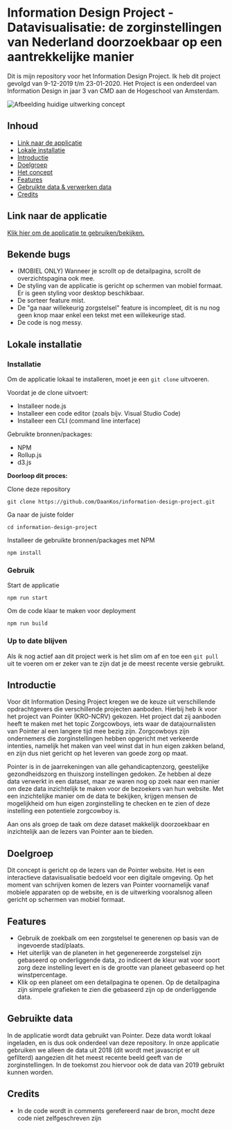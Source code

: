 # Information Design Project - Datavisualisatie: de zorginstellingen van Nederland doorzoekbaar op een aantrekkelijke manier

Dit is mijn repository voor het Information Design Project. Ik heb dit project gevolgd van 9-12-2019 t/m 23-01-2020. Het Project is een onderdeel van Information Design in jaar 3 van CMD aan de Hogeschool van Amsterdam.

![Afbeelding huidige uitwerking concept](https://i.imgur.com/5Jc4iti.png)

## Inhoud
* [Link naar de applicatie](#link-naar-de-applicatie)
* [Lokale installatie](#lokale-installatie)
* [Introductie](#introductie)
* [Doelgroep](#doelgroep)
* [Het concept](#het-concept)
* [Features](#features)
* [Gebruikte data & verwerken data](#gebruikte-data)
* [Credits](#credits)

## Link naar de applicatie
[Klik hier om de applicatie te gebruiken/bekijken.](https://jolly-liskov-eadef5.netlify.com/)

## Bekende bugs
* (MOBIEL ONLY) Wanneer je scrollt op de detailpagina, scrollt de overzichtspagina ook mee.
* De styling van de applicatie is gericht op schermen van mobiel formaat. Er is geen styling voor desktop beschikbaar.
* De sorteer feature mist.
* De "ga naar willekeurig zorgstelsel" feature is incompleet, dit is nu nog geen knop maar enkel een tekst met een willekeurige stad.
* De code is nog messy.

## Lokale installatie
### Installatie
Om de applicatie lokaal te installeren, moet je een ```git clone``` uitvoeren.

Voordat je de clone uitvoert:
* Installeer node.js
* Installeer een code editor (zoals bijv. Visual Studio Code)
* Installeer een CLI (command line interface)

Gebruikte bronnen/packages:
* NPM
* Rollup.js
* d3.js

**Doorloop dit proces:**

Clone deze repository
```
git clone https://github.com/DaanKos/information-design-project.git
```

Ga naar de juiste folder
```
cd information-design-project
```

Installeer de gebruikte bronnen/packages met NPM
```
npm install
```

### Gebruik
Start de applicatie
```
npm run start
```

Om de code klaar te maken voor deployment
```
npm run build
```

### Up to date blijven
Als ik nog actief aan dit project werk is het slim om af en toe een ```git pull``` uit te voeren om er zeker van te zijn dat je de meest recente versie gebruikt.

## Introductie
Voor dit Information Desing Project kregen we de keuze uit verschillende opdrachtgevers die verschillende projecten aanboden. Hierbij heb ik voor het project van Pointer (KRO-NCRV) gekozen. Het project dat zij aanboden heeft te maken met het topic Zorgcowboys, iets waar de datajournalisten van Pointer al een langere tijd mee bezig zijn. Zorgcowboys zijn ondernemers die zorginstellingen hebben opgericht met verkeerde intenties, namelijk het maken van veel winst dat in hun eigen zakken beland, en zijn dus niet gericht op het leveren van goede zorg op maat.

Pointer is in de jaarrekeningen van alle gehandicaptenzorg, geestelijke gezondheidszorg en thuiszorg instellingen gedoken. Ze hebben al deze data verwerkt in een dataset, maar ze waren nog op zoek naar een manier om deze data inzichtelijk te maken voor de bezoekers van hun website. Met een inzichtelijke manier om de data te bekijken, krijgen mensen de mogelijkheid om hun eigen zorginstelling te checken en te zien of deze instelling een potentiele zorgcowboy is.

Aan ons als groep de taak om deze dataset makkelijk doorzoekbaar en inzichtelijk aan de lezers van Pointer aan te bieden.

## Doelgroep
Dit concept is gericht op de lezers van de Pointer website. Het is een interactieve datavisualisatie bedoeld voor een digitale omgeving. Op het moment van schrijven komen de lezers van Pointer voornamelijk vanaf mobiele apparaten op de website, en is de uitwerking vooralsnog alleen gericht op schermen van mobiel formaat.

## Features
* Gebruik de zoekbalk om een zorgstelsel te generenen op basis van de ingevoerde stad/plaats.
* Het uiterlijk van de planeten in het gegenereerde zorgstelsel zijn gebaseerd op onderliggende data, zo indiceert de kleur wat voor soort zorg deze instelling levert en is de grootte van planeet gebaseerd op het winstpercentage.
* Klik op een planeet om een detailpagina te openen. Op de detailpagina zijn simpele grafieken te zien die gebaseerd zijn op de onderliggende data.

## Gebruikte data
In de applicatie wordt data gebruikt van Pointer. Deze data wordt lokaal ingeladen, en is dus ook onderdeel van deze repository. In onze applicatie gebruiken we alleen de data uit 2018 (dit wordt met javascript er uit gefilterd) aangezien dit het meest recente beeld geeft van de zorginstellingen. In de toekomst zou hiervoor ook de data van 2019 gebruikt kunnen worden.

## Credits
* In de code wordt in comments gerefereerd naar de bron, mocht deze code niet zelfgeschreven zijn
